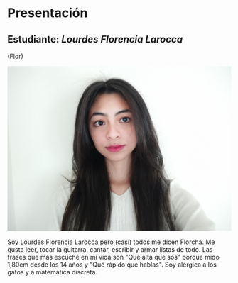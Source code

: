 # Presentación

## Estudiante: _Lourdes Florencia Larocca_
(Flor)

![mi foto](mifoto.jpg)

Soy Lourdes Florencia Larocca pero (casi) todos me dicen Florcha. Me gusta leer, tocar la guitarra, cantar, escribir y armar listas de todo. Las frases que más escuché en mi vida son "Qué alta que sos" porque mido 1,80cm desde los 14 años y "Qué rápido que hablas". Soy alérgica a los gatos y a matemática discreta.
